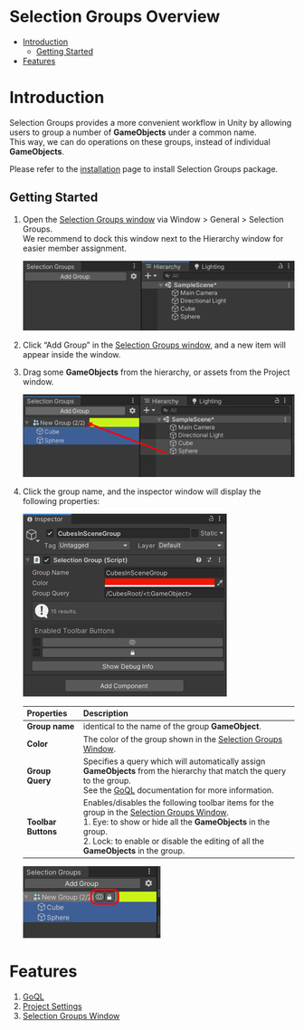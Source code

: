 Selection Groups Overview
=============================

- [Introduction](#introduction)
  - [Getting Started](#getting-started)
- [Features](#features)

# Introduction

Selection Groups provides a more convenient workflow in Unity by 
allowing users to group a number of **GameObjects** under a common name.  
This way, we can do operations on these groups, 
instead of individual **GameObjects**.

Please refer to the [installation](installation.md) page to install Selection Groups package.

## Getting Started

1. Open the [Selection Groups window](selection-groups-window.md) via Window > General > Selection Groups.  
   We recommend to dock this window next to the Hierarchy window for easier member assignment.   

   ![](images/SelectionGroupsWindowNextToHierarchy.png)

1. Click “Add Group” in the [Selection Groups window](selection-groups-window.md), and a new item will appear inside the window.   
1. Drag some **GameObjects** from the hierarchy, or assets from the Project window. 
   
   ![](images/SelectionGroupMembers.png)

1. Click the group name, and the inspector window will display the following properties:

   ![](images/SelectionGroupInspector.png)

   |**Properties**       |**Description** |
   |:---                 |:---|
   | **Group name**      | identical to the name of the group **GameObject**.|
   | **Color**           | The color of the group shown in the [Selection Groups Window](selection-groups-window.md).|
   | **Group Query**     | Specifies a query which will automatically assign **GameObjects** from the hierarchy that match the query to the group. <br/> See the [GoQL](goql.md) documentation for more information.|
   | **Toolbar Buttons** | Enables/disables the following toolbar items for the group in the [Selection Groups Window](selection-groups-window.md). <br/> 1. Eye: to show or hide all the **GameObjects** in the group. <br/> 2. Lock: to enable or disable the editing of all the **GameObjects** in the group. |

   ![](images/SelectionGroupTools.png)

# Features
1. [GoQL](goql.md)
2. [Project Settings](project-settings.md)
3. [Selection Groups Window](selection-groups-window.md)
